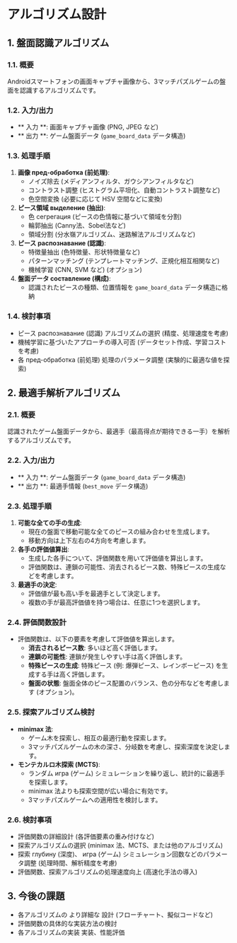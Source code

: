 # アルゴリズム設計

## 1. 盤面認識アルゴリズム
### 1.1. 概要
Androidスマートフォンの画面キャプチャ画像から、3マッチパズルゲームの盤面を認識するアルゴリズムです。

### 1.2. 入力/出力
- ** 入力 **: 画面キャプチャ画像 (PNG, JPEG など)
- ** 出力 **: ゲーム盤面データ (`game_board_data` データ構造)

### 1.3. 処理手順
1. **画像 пред-обработка (前処理)**:
    - ノイズ除去 (メディアンフィルタ、ガウシアンフィルタなど)
    - コントラスト調整 (ヒストグラム平坦化、自動コントラスト調整など)
    - 色空間変換 (必要に応じて HSV 空間などに変換)
2. **ピース領域 выделение (抽出)**:
    - 色 сегрегация (ピースの色情報に基づいて領域を分割)
    - 輪郭抽出 (Canny法、Sobel法など)
    - 領域分割 (分水嶺アルゴリズム、迷路解法アルゴリズムなど)
3. **ピース распознавание (認識)**:
    - 特徴量抽出 (色特徴量、形状特徴量など)
    - パターンマッチング (テンプレートマッチング、正規化相互相関など)
    - 機械学習 (CNN, SVM など) (オプション)
4. **盤面データ составление (構成)**:
    - 認識されたピースの種類、位置情報を `game_board_data` データ構造に格納

### 1.4. 検討事項
- ピース распознавание (認識) アルゴリズムの選択 (精度、処理速度を考慮)
- 機械学習に基づいたアプローチの導入可否 (データセット作成、学習コストを考慮)
- 各 пред-обработка (前処理) 処理のパラメータ調整 (実験的に最適な値を探索)

## 2. 最適手解析アルゴリズム
### 2.1. 概要
認識されたゲーム盤面データから、最適手（最高得点が期待できる一手）を解析するアルゴリズムです。

### 2.2. 入力/出力
- ** 入力 **: ゲーム盤面データ (`game_board_data` データ構造)
- ** 出力 **: 最適手情報 (`best_move` データ構造)

### 2.3. 処理手順
1. **可能な全ての手の生成**:
    - 現在の盤面で移動可能な全てのピースの組み合わせを生成します。
    - 移動方向は上下左右の4方向を考慮します。
2. **各手の評価値算出**:
    - 生成した各手について、評価関数を用いて評価値を算出します。
    - 評価関数は、連鎖の可能性、消去されるピース数、特殊ピースの生成などを考慮します。
3. **最適手の決定**:
    - 評価値が最も高い手を最適手として決定します。
    - 複数の手が最高評価値を持つ場合は、任意に1つを選択します。

### 2.4. 評価関数設計
- 評価関数は、以下の要素を考慮して評価値を算出します。
    - **消去されるピース数**: 多いほど高く評価します。
    - **連鎖の可能性**: 連鎖が発生しやすい手は高く評価します。
    - **特殊ピースの生成**: 特殊ピース (例: 爆弾ピース、レインボーピース) を生成する手は高く評価します。
    - **盤面の状態**: 盤面全体のピース配置のバランス、色の分布などを考慮します (オプション)。

### 2.5. 探索アルゴリズム検討
- **minimax 法**:
    - ゲーム木を探索し、相互の最適行動を探索します。
    - 3マッチパズルゲームの木の深さ、分岐数を考慮し、探索深度を決定します。
- **モンテカルロ木探索 (MCTS)**:
    - ランダム игра (ゲーム) シミュレーションを繰り返し、統計的に最適手を探索します。
    - minimax 法よりも探索空間が広い場合に有効です。
    - 3マッチパズルゲームへの適用性を検討します。

### 2.6. 検討事項
- 評価関数の詳細設計 (各評価要素の重み付けなど)
- 探索アルゴリズムの選択 (minimax 法、MCTS、または他のアルゴリズム)
- 探索 глубину (深度)、 игра (ゲーム) シミュレーション回数などのパラメータ調整 (処理時間、解析精度を考慮)
- 評価関数、探索アルゴリズムの処理速度向上 (高速化手法の導入)

## 3. 今後の課題
- 各アルゴリズムの より詳細な 設計 (フローチャート、擬似コードなど)
- 評価関数の具体的な実装方法の検討
- 各アルゴリズムの実装 実装、性能評価
